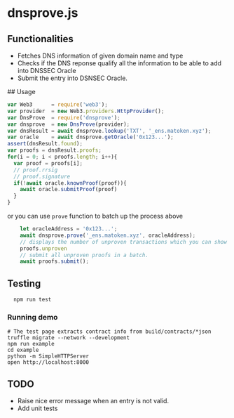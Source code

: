 # dnsprove.js 

## Functionalities

- Fetches DNS information of given domain name and type
- Checks if the DNS reponse qualify all the information to be able to add into DNSSEC Oracle
- Submit the entry into DSNSEC Oracle.

## Usage

```js
var Web3      = require('web3');
var provider  = new Web3.providers.HttpProvider();
var DnsProve  = require('dnsprove');
var dnsprove  = new DnsProve(provider);
var dnsResult = await dnsprove.lookup('TXT', '_ens.matoken.xyz');
var oracle    = await dnsprove.getOracle('0x123...');
assert(dnsResult.found);
var proofs = dnsResult.proofs;
for(i = 0; i < proofs.length; i++){
  var proof = proofs[i];
  // proof.rrsig
  // proof.signature
  if(!await oracle.knownProof(proof)){
    await oracle.submitProof(proof)
  }
}
```

or you can use `prove` function to batch up the process above

```js
    let oracleAddress = '0x123...';
    await dnsprove.prove('_ens.matoken.xyz', oracleAddress);
    // displays the number of unproven transactions which you can show to end users.
    proofs.unproven
    // submit all unproven proofs in a batch.
    await proofs.submit();
```

## Testing

```
  npm run test
```

### Running demo

```
# The test page extracts contract info from build/contracts/*json 
truffle migrate --network --development
npm run example
cd example
python -m SimpleHTTPServer 
open http://localhost:8000
```

## TODO

- Raise nice error message when an entry is not valid.
- Add unit tests
